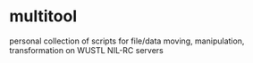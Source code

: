 # multitool
personal collection of scripts for file/data moving, manipulation, transformation on WUSTL NIL-RC servers
